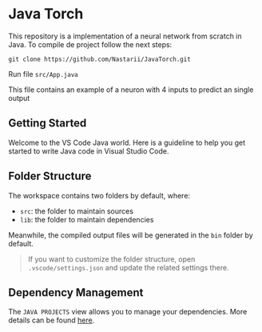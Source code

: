 # Java Torch

This repository is a implementation of a neural network from scratch in Java. To compile de project follow the next steps:

```
git clone https://github.com/Nastarii/JavaTorch.git
```

Run file `src/App.java`

This file contains an example of a neuron with 4 inputs to predict an single output

## Getting Started

Welcome to the VS Code Java world. Here is a guideline to help you get started to write Java code in Visual Studio Code.

## Folder Structure

The workspace contains two folders by default, where:

- `src`: the folder to maintain sources
- `lib`: the folder to maintain dependencies

Meanwhile, the compiled output files will be generated in the `bin` folder by default.

> If you want to customize the folder structure, open `.vscode/settings.json` and update the related settings there.

## Dependency Management

The `JAVA PROJECTS` view allows you to manage your dependencies. More details can be found [here](https://github.com/microsoft/vscode-java-dependency#manage-dependencies).

